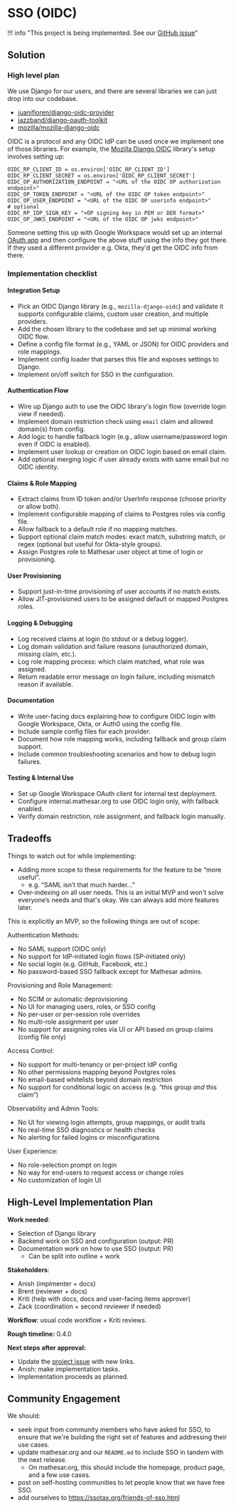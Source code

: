 # SSO (OIDC)

!!! info "This project is being implemented. See our [GitHub issue](https://github.com/mathesar-foundation/mathesar/issues/4578)"

## Solution

### High level plan

We use Django for our users, and there are several libraries we can just drop into our codebase.

* [juanifioren/django-oidc-provider](https://github.com/juanifioren/django-oidc-provider)  
* [jazzband/django-oauth-toolkit](https://github.com/jazzband/django-oauth-toolkit)  
* [mozilla/mozilla-django-oidc](https://github.com/mozilla/mozilla-django-oidc)  

OIDC is a protocol and any OIDC IdP can be used once we implement one of those libraries. For example, the [Mozilla Django OIDC](https://mozilla-django-oidc.readthedocs.io/en/stable/installation.html#quick-start) library's setup involves setting up:

```
OIDC_RP_CLIENT_ID = os.environ['OIDC_RP_CLIENT_ID']
OIDC_RP_CLIENT_SECRET = os.environ['OIDC_RP_CLIENT_SECRET']
OIDC_OP_AUTHORIZATION_ENDPOINT = "<URL of the OIDC OP authorization endpoint>"
OIDC_OP_TOKEN_ENDPOINT = "<URL of the OIDC OP token endpoint>"
OIDC_OP_USER_ENDPOINT = "<URL of the OIDC OP userinfo endpoint>"
# optional
OIDC_RP_IDP_SIGN_KEY = "<OP signing key in PEM or DER format>"
OIDC_OP_JWKS_ENDPOINT = "<URL of the OIDC OP jwks endpoint>"
```

Someone setting this up with Google Workspace would set up an internal [OAuth app](https://developers.google.com/identity/openid-connect/openid-connect) and then configure the above stuff using the info they got there. If they used a different provider e.g. Okta, they'd get the OIDC info from there.

### Implementation checklist

#### Integration Setup
* Pick an OIDC Django library (e.g., `mozilla-django-oidc`) and validate it supports configurable claims, custom user creation, and multiple providers.
* Add the chosen library to the codebase and set up minimal working OIDC flow.
* Define a config file format (e.g., YAML or JSON) for OIDC providers and role mappings.
* Implement config loader that parses this file and exposes settings to Django.
* Implement on/off switch for SSO in the configuration.

#### Authentication Flow
* Wire up Django auth to use the OIDC library's login flow (override login view if needed).
* Implement domain restriction check using `email` claim and allowed domain(s) from config.
* Add logic to handle fallback login (e.g., allow username/password login even if OIDC is enabled).
* Implement user lookup or creation on OIDC login based on email claim.
* Add optional merging logic if user already exists with same email but no OIDC identity.

#### Claims & Role Mapping
* Extract claims from ID token and/or UserInfo response (choose priority or allow both).
* Implement configurable mapping of claims to Postgres roles via config file.
* Allow fallback to a default role if no mapping matches.
* Support optional claim match modes: exact match, substring match, or regex (optional but useful for Okta-style groups).
* Assign Postgres role to Mathesar user object at time of login or provisioning.

#### User Provisioning
* Support just-in-time provisioning of user accounts if no match exists.
* Allow JIT-provisioned users to be assigned default or mapped Postgres roles.

#### Logging & Debugging
* Log received claims at login (to stdout or a debug logger).
* Log domain validation and failure reasons (unauthorized domain, missing claim, etc.).
* Log role mapping process: which claim matched, what role was assigned.
* Return readable error message on login failure, including mismatch reason if available.

#### Documentation
* Write user-facing docs explaining how to configure OIDC login with Google Workspace, Okta, or Auth0 using the config file.
* Include sample config files for each provider.
* Document how role mapping works, including fallback and group claim support.
* Include common troubleshooting scenarios and how to debug login failures.

#### Testing & Internal Use
* Set up Google Workspace OAuth client for internal test deployment.
* Configure internal.mathesar.org to use OIDC login only, with fallback enabled.
* Verify domain restriction, role assignment, and fallback login manually.

## Tradeoffs

Things to watch out for while implementing:

* Adding more scope to these requirements for the feature to be “more useful”.  
	* e.g. “SAML isn’t that much harder…”  
* Over-indexing on all user needs. This is an initial MVP and won't solve everyone’s needs and that's okay. We can always add more features later.

This is explicitly an MVP, so the following things are out of scope:

Authentication Methods:

* No SAML support (OIDC only)  
* No support for IdP-initiated login flows (SP-initiated only)  
* No social login (e.g. GitHub, Facebook, etc.)  
* No password-based SSO fallback except for Mathesar admins.

Provisioning and Role Management:

* No SCIM or automatic deprovisioning  
* No UI for managing users, roles, or SSO config  
* No per-user or per-session role overrides  
* No multi-role assignment per user  
* No support for assigning roles via UI or API based on group claims (config file only)

Access Control:

* No support for multi-tenancy or per-project IdP config  
* No other permissions mapping beyond Postgres roles  
* No email-based whitelists beyond domain restriction  
* No support for conditional logic on access (e.g. “this group *and* this claim”)

Observability and Admin Tools:

* No UI for viewing login attempts, group mappings, or audit trails  
* No real-time SSO diagnostics or health checks  
* No alerting for failed logins or misconfigurations

User Experience:

* No role-selection prompt on login  
* No way for end-users to request access or change roles  
* No customization of login UI

## High-Level Implementation Plan

**Work needed**: 

- Selection of Django library
- Backend work on SSO and configuration (output: PR)
- Documentation work on how to use SSO (output: PR)
	- Can be split into outline + work

**Stakeholders**:

- Anish (implmenter + docs)
- Brent (reviewer + docs)
- Kriti (help with docs, docs and user-facing items approver)
- Zack (coordination + second reviewer if needed)

**Workflow**: usual code workflow + Kriti reviews.

**Rough timeline:** 0.4.0

**Next steps after approval:**

- Update the [project issue](https://github.com/mathesar-foundation/mathesar/issues/4578) with new links.
- Anish: make implementation tasks.
- Implementation proceeds as planned.
 
## Community Engagement

We should:

- seek input from community members who have asked for SSO, to ensure that we're building the right set of features and addressing their use cases.
- update mathesar.org and our `README.md` to include SSO in tandem with the next release.
	- On mathesar.org, this should include the homepage, product page, and a few use cases.
- post on self-hosting communities to let people know that we have free SSO.
- add ourselves to https://ssotax.org/friends-of-sso.html
